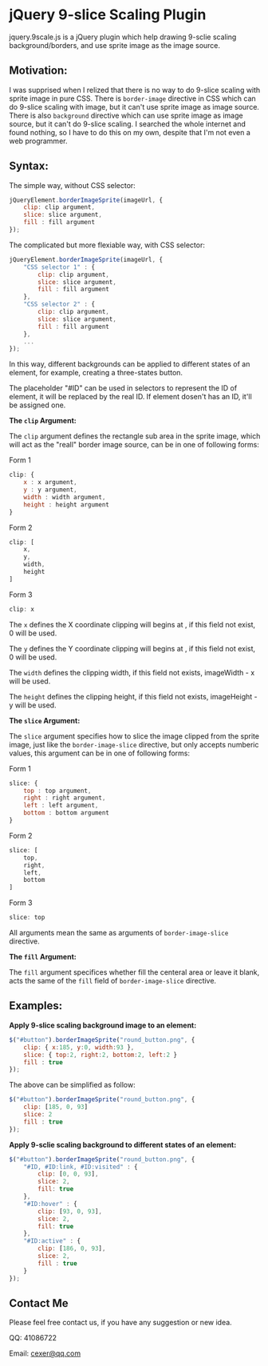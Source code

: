 
jQuery 9-slice Scaling Plugin
=============================

jquery.9scale.js is a jQuery plugin which help drawing 9-sclie scaling background/borders, and use sprite image as the image source.


Motivation:
----------

I was supprised when I relized that there is no way to do 9-slice scaling with sprite image in pure CSS. There is `border-image` directive in CSS which can do 9-slice scaling with image, but it can't use sprite image as image source. There is also `background` directive which can use sprite image as image source, but it can't do 9-slice scaling. I searched the whole internet and found nothing, so I have to do this on my own, despite that I'm not even a web programmer.


Syntax: 
------

The simple way, without CSS selector:

```javascript
jQueryElement.borderImageSprite(imageUrl, {
	clip: clip argument,
	slice: slice argument,
	fill : fill argument 
});
```

The complicated but more flexiable way, with CSS selector:

```javascript
jQueryElement.borderImageSprite(imageUrl, {
	"CSS selector 1" : {
		clip: clip argument,
		slice: slice argument,
		fill : fill argument 
	},
	"CSS selector 2" : {
		clip: clip argument,
		slice: slice argument,
		fill : fill argument 
	},
	...
});
```

In this way, different backgrounds can be applied to different states of an element, for example, creating a three-states button.

The placeholder "#ID" can be used in selectors to represent the ID of element, it will be replaced by the real ID. If element dosen't has an ID, it'll be assigned one.


**The `clip` Argument:**

The `clip` argument defines the rectangle sub area in the sprite image, which will act as the "reall" border image source, can be in one of following forms:

Form 1

```javascript
clip: {
	x : x argument,
	y : y argument,
	width : width argument,
	height : height argument
}
```

Form 2

```javascript
clip: [ 
	x, 
	y, 
	width, 
	height 
]
```

Form 3

```javascript
clip: x
```


The `x` defines the X coordinate clipping will begins at , if this field not exist, 0 will be used.

The `y` defines the Y coordinate clipping will begins at , if this field not exist, 0 will be used.

The `width` defines the clipping width, if this field not exists, imageWidth - x will be used.

The `height` defines the clipping height, if this field not exists, imageHeight - y will be used.


**The `slice` Argument:** 

The `slice` argument specifies how to slice the image clipped from the sprite image, just like the `border-image-slice` directive, but only accepts numberic values, this argument can be in one of following forms:

Form 1

```javascript
slice: {
	top : top argument,
	right : right argument,
	left : left argument,
	bottom : bottom argument
}
```

Form 2

```javascript
slice: [
	top, 
	right, 
	left, 
	bottom 
]
```

Form 3

```javascript
slice: top
```

All arguments mean the same as arguments of `border-image-slice` directive.


**The `fill` Argument:** 

The `fill` argument specifices whether fill the centeral area or leave it blank, acts the same of the `fill` field of `border-image-slice` directive.


Examples:
----------

**Apply 9-slice scaling background image to an element:**

```javascript
$("#button").borderImageSprite("round_button.png", {
	clip: { x:185, y:0, width:93 },
	slice: { top:2, right:2, bottom:2, left:2 }
	fill : true
});
```

The above can be simplified as follow:

```javascript
$("#button").borderImageSprite("round_button.png", {
	clip: [185, 0, 93]
	slice: 2
	fill : true
});
```

**Apply 9-sclie scaling background to different states of an element:** 

```javascript
$("#button").borderImageSprite("round_button.png", {
	"#ID, #ID:link, #ID:visited" : {
		clip: [0, 0, 93],
		slice: 2,
		fill: true
	},
	"#ID:hover" : {
		clip: [93, 0, 93],
		slice: 2,
		fill: true
	},
	"#ID:active" : {
		clip: [186, 0, 93],
		slice: 2,
		fill : true
	}
});
```

Contact Me
----------

Please feel free contact us, if you have any suggestion or new idea.

QQ: 41086722

Email: cexer@qq.com